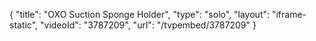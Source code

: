 {
    "title": "OXO Suction Sponge Holder",
    "type": "solo",
    "layout": "iframe-static",
    "videoId": "3787209",
    "url": "\/tvpembed\/3787209"
}